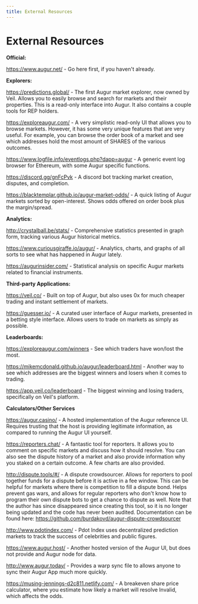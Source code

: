 ```yaml
---
title: External Resources
---
```

# External Resources 

**Official:**

<https://www.augur.net/> - Go here first, if you haven't already.

**Explorers:**

<https://predictions.global/> - The first Augur market explorer, now owned by Veil. Allows you to easily browse and search for markets and their properties. This is a read-only interface into Augur. It also contains a couple tools for REP holders.

https://exploreaugur.com/ - A very simplistic read-only UI that allows you to browse markets. However, it has some very unique features that are very useful. For example, you can browse the order book of a market and see which addresses hold the most amount of SHARES of the various outcomes. 

https://www.logfile.info/eventlogs.php?dapp=augur - A generic event log browser for Ethereum, with some Augur specific functions.

https://discord.gg/gnFcPvk - A discord bot tracking market creation, disputes, and completion.

https://blacktemplar.github.io/augur-market-odds/ - A quick listing of Augur markets sorted by open-interest. Shows odds offered on order book plus the margin/spread.

**Analytics:**

http://crystalball.be/stats/ - Comprehensive statistics presented in graph form, tracking various Augur historical metrics.

https://www.curiousgiraffe.io/augur/ - Analytics, charts, and graphs of all sorts to see what has happened in Augur lately.

https://augurinsider.com/ - Statistical analysis on specific Augur markets related to financial instruments.

**Third-party Applications:**

https://veil.co/ - Built on top of Augur, but also uses 0x for much cheaper trading and instant settlement of markets.

https://guesser.io/ - A curated user interface of Augur markets, presented in a betting style interface. Allows users to trade on markets as simply as possible.

**Leaderboards:**

https://exploreaugur.com/winners - See which traders have won/lost the most.

https://mikemcdonald.github.io/augur/leaderboard.html - Another way to see which addresses are the biggest winners and losers when it comes to trading.

https://app.veil.co/leaderboard - The biggest winning and losing traders, specifically on Veil's platform.

**Calculators/Other Services**

https://augur.casino/ - A hosted implementation of the Augur reference UI. Requires trusting that the host is providing legitimate information, as compared to running the Augur UI yourself.

https://reporters.chat/ - A fantastic tool for reporters. It allows you to comment on specific markets and discuss how it should resolve. You can also see the dispute history of a market and also provide information why you staked on a certain outcome. A few charts are also provided.

http://dispute.tools/#/ - A dispute crowdsourcer. Allows for reporters to pool together funds for a dispute before it is active in a fee window. This can be helpful for markets where there is competition to fill a dispute bond. Helps prevent gas wars, and allows for regular reporters who don't know how to program their own dispute bots to get a chance to dispute as well. Note that the author has since disappeared since creating this tool, so it is no longer being updated and the code has never been audited. Documentation can be found here: https://github.com/burdakovd/augur-dispute-crowdsourcer

http://www.pdotindex.com/ - Pdot Index uses decentralized prediction markets to track the success of celebrities and public figures.

https://www.augur.host/ - Another hosted version of the Augur UI, but does not provide and Augur node for data.

http://www.augur.today/ - Provides a warp sync file to allows anyone to sync their Augur App much more quickly.

https://musing-jennings-d2c811.netlify.com/ - A breakeven share price calculator, where you estimate how likely a market will resolve Invalid, which affects the odds.
